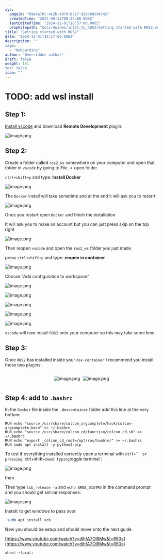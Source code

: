 ```yaml
---
sys:
  pageId: "89e0a78c-4e2b-4070-b327-d28cb0694742"
  createdTime: "2024-08-21T00:24:00.000Z"
  lastEditedTime: "2024-11-01T18:57:00.000Z"
  propFilepath: "docs/Guides/intro_to_ROS2/Getting started with ROS2.md"
title: "Getting started with ROS2"
date: "2024-11-01T18:57:00.000Z"
description: ""
tags:
  - "Onboarding"
author: "Overridden author"
draft: false
weight: 141
toc: false
icon: ""
---
```


# TODO: add wsl install

## Step 1:

[Install vscode](https://code.visualstudio.com/download) and download **Remote Development** plugin:

![image.png](https://prod-files-secure.s3.us-west-2.amazonaws.com/d518164a-d88e-44d1-a4ee-3adb3bd8bce0/efb52993-1881-4a40-b95e-6f020334f022/image.png?X-Amz-Algorithm=AWS4-HMAC-SHA256&X-Amz-Content-Sha256=UNSIGNED-PAYLOAD&X-Amz-Credential=ASIAZI2LB46642G3OBSG%2F20250221%2Fus-west-2%2Fs3%2Faws4_request&X-Amz-Date=20250221T150747Z&X-Amz-Expires=3600&X-Amz-Security-Token=IQoJb3JpZ2luX2VjEK%2F%2F%2F%2F%2F%2F%2F%2F%2F%2F%2FwEaCXVzLXdlc3QtMiJHMEUCIQD82VExpWTG3i58SAoSiKj5aYyxrFC85VvK%2B%2BSsDzmm4gIgLqAFto8sCE725cZ3tmJFkmp7UIDR88hwcgY1cHodMR0qiAQI2P%2F%2F%2F%2F%2F%2F%2F%2F%2F%2FARAAGgw2Mzc0MjMxODM4MDUiDKl5mh532wwDpyXoySrcAwpJ12YAirQuawF%2FuGFhUD9zbQkShqqjBBd4GrflDF%2F6ZpbLjaWFJWIJFOz%2FOu3O6NlBskSQInLQT1Og81ECnrEJPmzhjCAZ7g5x%2BcGeNjXGnvE3xXNP6QqKdXlUZajsQrybepLuHCp8YPzKQ1KpKtvmlL5cW8MS1YpqPbaQkovgwFMYcPsgmfXnBZUyxwHDuCuY9LfkRVt9WA%2BrE3jB0aO8B2SHmP1a6es1z%2BOWoOQt%2F3Gn%2BI%2BJZKJ4IR8%2BEKfrjH6hLAiXLLYCGh9obbp1vwHccFu7pT4JRfMDJZXmMj10r7FAT9Zb51XkbsAQH729a7Rih3AWMkasUPOpYy82bH%2FxWbOwyX3ibrVNI0fLd3eXBG%2FzooiCl024sgTIG09%2BLlSjWTrOAe71qCNn6h37lkpb9zGvKaVwDgPUwCbQ%2FHyc0MDL3lGT6m5EEaw5pk7Orkpbh2XZSC8ygMF3T%2FOSwN%2BJUnDge7ZV%2B4kIZv5qD24IqNYxrndZM%2FyffqNp1rkBB6I3w6hPuLxD47Wpotrlb03lYST1ak3HeUo656PuDp4DGnMubjbu%2FGGRwl4Looga5u%2Byueg%2B2Wz9TPvMd5B3FQlD70KWEBw79jtWGQC2P5zZAvvfAvWgbrq4YifDMLah4r0GOqUBBh1BuHQpN4UoYWJahDLfeXj3FxUmu0fBkOGC10%2Fg9gLWEYXGh9gNH5FttOjLFzG0JUaXxDtrfZ9Qe5y8L48NowvySOEpnirLdQGNEfUzplHZyxaD1AWo846790jfScy9Ai8HNfTJ2CCGBlKShv2HOgDTTLsqIX%2F%2BMfSiKE3jUcMd7CQS5O12nag%2BWHjGvqKSU65sRiMVBZdJNrMz1WqILaKxiSTI&X-Amz-Signature=974b82fa09ae854b1294751d9af3000e9535bc0a151ec67281c36da99abafc6b&X-Amz-SignedHeaders=host&x-id=GetObject)

## Step 2:

Create a folder called `ros2_ws` somewhere on your computer and open that folder in `vscode` by going to File → open folder 

`ctrl+shift+p` and type: **Install Docker**

![image.png](https://prod-files-secure.s3.us-west-2.amazonaws.com/d518164a-d88e-44d1-a4ee-3adb3bd8bce0/2269dc0e-1cd5-47ff-bceb-c04ad9b2eab0/image.png?X-Amz-Algorithm=AWS4-HMAC-SHA256&X-Amz-Content-Sha256=UNSIGNED-PAYLOAD&X-Amz-Credential=ASIAZI2LB46642G3OBSG%2F20250221%2Fus-west-2%2Fs3%2Faws4_request&X-Amz-Date=20250221T150747Z&X-Amz-Expires=3600&X-Amz-Security-Token=IQoJb3JpZ2luX2VjEK%2F%2F%2F%2F%2F%2F%2F%2F%2F%2F%2FwEaCXVzLXdlc3QtMiJHMEUCIQD82VExpWTG3i58SAoSiKj5aYyxrFC85VvK%2B%2BSsDzmm4gIgLqAFto8sCE725cZ3tmJFkmp7UIDR88hwcgY1cHodMR0qiAQI2P%2F%2F%2F%2F%2F%2F%2F%2F%2F%2FARAAGgw2Mzc0MjMxODM4MDUiDKl5mh532wwDpyXoySrcAwpJ12YAirQuawF%2FuGFhUD9zbQkShqqjBBd4GrflDF%2F6ZpbLjaWFJWIJFOz%2FOu3O6NlBskSQInLQT1Og81ECnrEJPmzhjCAZ7g5x%2BcGeNjXGnvE3xXNP6QqKdXlUZajsQrybepLuHCp8YPzKQ1KpKtvmlL5cW8MS1YpqPbaQkovgwFMYcPsgmfXnBZUyxwHDuCuY9LfkRVt9WA%2BrE3jB0aO8B2SHmP1a6es1z%2BOWoOQt%2F3Gn%2BI%2BJZKJ4IR8%2BEKfrjH6hLAiXLLYCGh9obbp1vwHccFu7pT4JRfMDJZXmMj10r7FAT9Zb51XkbsAQH729a7Rih3AWMkasUPOpYy82bH%2FxWbOwyX3ibrVNI0fLd3eXBG%2FzooiCl024sgTIG09%2BLlSjWTrOAe71qCNn6h37lkpb9zGvKaVwDgPUwCbQ%2FHyc0MDL3lGT6m5EEaw5pk7Orkpbh2XZSC8ygMF3T%2FOSwN%2BJUnDge7ZV%2B4kIZv5qD24IqNYxrndZM%2FyffqNp1rkBB6I3w6hPuLxD47Wpotrlb03lYST1ak3HeUo656PuDp4DGnMubjbu%2FGGRwl4Looga5u%2Byueg%2B2Wz9TPvMd5B3FQlD70KWEBw79jtWGQC2P5zZAvvfAvWgbrq4YifDMLah4r0GOqUBBh1BuHQpN4UoYWJahDLfeXj3FxUmu0fBkOGC10%2Fg9gLWEYXGh9gNH5FttOjLFzG0JUaXxDtrfZ9Qe5y8L48NowvySOEpnirLdQGNEfUzplHZyxaD1AWo846790jfScy9Ai8HNfTJ2CCGBlKShv2HOgDTTLsqIX%2F%2BMfSiKE3jUcMd7CQS5O12nag%2BWHjGvqKSU65sRiMVBZdJNrMz1WqILaKxiSTI&X-Amz-Signature=f5afcab2102b91347d8eee52b9b26ba3f6e15fb96fb7e4e9d205e12ce8a3dcae&X-Amz-SignedHeaders=host&x-id=GetObject)

The `Docker` install will take sometime and at the end it will ask you to restart

![image.png](https://prod-files-secure.s3.us-west-2.amazonaws.com/d518164a-d88e-44d1-a4ee-3adb3bd8bce0/ed233f78-be33-4b1f-b89c-9c346c0e961e/image.png?X-Amz-Algorithm=AWS4-HMAC-SHA256&X-Amz-Content-Sha256=UNSIGNED-PAYLOAD&X-Amz-Credential=ASIAZI2LB46642G3OBSG%2F20250221%2Fus-west-2%2Fs3%2Faws4_request&X-Amz-Date=20250221T150748Z&X-Amz-Expires=3600&X-Amz-Security-Token=IQoJb3JpZ2luX2VjEK%2F%2F%2F%2F%2F%2F%2F%2F%2F%2F%2FwEaCXVzLXdlc3QtMiJHMEUCIQD82VExpWTG3i58SAoSiKj5aYyxrFC85VvK%2B%2BSsDzmm4gIgLqAFto8sCE725cZ3tmJFkmp7UIDR88hwcgY1cHodMR0qiAQI2P%2F%2F%2F%2F%2F%2F%2F%2F%2F%2FARAAGgw2Mzc0MjMxODM4MDUiDKl5mh532wwDpyXoySrcAwpJ12YAirQuawF%2FuGFhUD9zbQkShqqjBBd4GrflDF%2F6ZpbLjaWFJWIJFOz%2FOu3O6NlBskSQInLQT1Og81ECnrEJPmzhjCAZ7g5x%2BcGeNjXGnvE3xXNP6QqKdXlUZajsQrybepLuHCp8YPzKQ1KpKtvmlL5cW8MS1YpqPbaQkovgwFMYcPsgmfXnBZUyxwHDuCuY9LfkRVt9WA%2BrE3jB0aO8B2SHmP1a6es1z%2BOWoOQt%2F3Gn%2BI%2BJZKJ4IR8%2BEKfrjH6hLAiXLLYCGh9obbp1vwHccFu7pT4JRfMDJZXmMj10r7FAT9Zb51XkbsAQH729a7Rih3AWMkasUPOpYy82bH%2FxWbOwyX3ibrVNI0fLd3eXBG%2FzooiCl024sgTIG09%2BLlSjWTrOAe71qCNn6h37lkpb9zGvKaVwDgPUwCbQ%2FHyc0MDL3lGT6m5EEaw5pk7Orkpbh2XZSC8ygMF3T%2FOSwN%2BJUnDge7ZV%2B4kIZv5qD24IqNYxrndZM%2FyffqNp1rkBB6I3w6hPuLxD47Wpotrlb03lYST1ak3HeUo656PuDp4DGnMubjbu%2FGGRwl4Looga5u%2Byueg%2B2Wz9TPvMd5B3FQlD70KWEBw79jtWGQC2P5zZAvvfAvWgbrq4YifDMLah4r0GOqUBBh1BuHQpN4UoYWJahDLfeXj3FxUmu0fBkOGC10%2Fg9gLWEYXGh9gNH5FttOjLFzG0JUaXxDtrfZ9Qe5y8L48NowvySOEpnirLdQGNEfUzplHZyxaD1AWo846790jfScy9Ai8HNfTJ2CCGBlKShv2HOgDTTLsqIX%2F%2BMfSiKE3jUcMd7CQS5O12nag%2BWHjGvqKSU65sRiMVBZdJNrMz1WqILaKxiSTI&X-Amz-Signature=53c60bffa6946aa7592eb77f98aeae86ec6a5a2d6c8a2c86fb34ce7a77b19476&X-Amz-SignedHeaders=host&x-id=GetObject)

Once you restart open `Docker` and finish the installation

It will ask you to make an account but you can just press skip on the top right

![image.png](https://prod-files-secure.s3.us-west-2.amazonaws.com/d518164a-d88e-44d1-a4ee-3adb3bd8bce0/21010ad9-1659-4fd9-9f59-9932a09b2a3d/image.png?X-Amz-Algorithm=AWS4-HMAC-SHA256&X-Amz-Content-Sha256=UNSIGNED-PAYLOAD&X-Amz-Credential=ASIAZI2LB46642G3OBSG%2F20250221%2Fus-west-2%2Fs3%2Faws4_request&X-Amz-Date=20250221T150748Z&X-Amz-Expires=3600&X-Amz-Security-Token=IQoJb3JpZ2luX2VjEK%2F%2F%2F%2F%2F%2F%2F%2F%2F%2F%2FwEaCXVzLXdlc3QtMiJHMEUCIQD82VExpWTG3i58SAoSiKj5aYyxrFC85VvK%2B%2BSsDzmm4gIgLqAFto8sCE725cZ3tmJFkmp7UIDR88hwcgY1cHodMR0qiAQI2P%2F%2F%2F%2F%2F%2F%2F%2F%2F%2FARAAGgw2Mzc0MjMxODM4MDUiDKl5mh532wwDpyXoySrcAwpJ12YAirQuawF%2FuGFhUD9zbQkShqqjBBd4GrflDF%2F6ZpbLjaWFJWIJFOz%2FOu3O6NlBskSQInLQT1Og81ECnrEJPmzhjCAZ7g5x%2BcGeNjXGnvE3xXNP6QqKdXlUZajsQrybepLuHCp8YPzKQ1KpKtvmlL5cW8MS1YpqPbaQkovgwFMYcPsgmfXnBZUyxwHDuCuY9LfkRVt9WA%2BrE3jB0aO8B2SHmP1a6es1z%2BOWoOQt%2F3Gn%2BI%2BJZKJ4IR8%2BEKfrjH6hLAiXLLYCGh9obbp1vwHccFu7pT4JRfMDJZXmMj10r7FAT9Zb51XkbsAQH729a7Rih3AWMkasUPOpYy82bH%2FxWbOwyX3ibrVNI0fLd3eXBG%2FzooiCl024sgTIG09%2BLlSjWTrOAe71qCNn6h37lkpb9zGvKaVwDgPUwCbQ%2FHyc0MDL3lGT6m5EEaw5pk7Orkpbh2XZSC8ygMF3T%2FOSwN%2BJUnDge7ZV%2B4kIZv5qD24IqNYxrndZM%2FyffqNp1rkBB6I3w6hPuLxD47Wpotrlb03lYST1ak3HeUo656PuDp4DGnMubjbu%2FGGRwl4Looga5u%2Byueg%2B2Wz9TPvMd5B3FQlD70KWEBw79jtWGQC2P5zZAvvfAvWgbrq4YifDMLah4r0GOqUBBh1BuHQpN4UoYWJahDLfeXj3FxUmu0fBkOGC10%2Fg9gLWEYXGh9gNH5FttOjLFzG0JUaXxDtrfZ9Qe5y8L48NowvySOEpnirLdQGNEfUzplHZyxaD1AWo846790jfScy9Ai8HNfTJ2CCGBlKShv2HOgDTTLsqIX%2F%2BMfSiKE3jUcMd7CQS5O12nag%2BWHjGvqKSU65sRiMVBZdJNrMz1WqILaKxiSTI&X-Amz-Signature=b6eab78103e63cd90aea3eca1743838cd388898adbc84cd049c98847cfdc9859&X-Amz-SignedHeaders=host&x-id=GetObject)

Then reopen `vscode` and open the `ros2_ws` folder you just made

press `ctrl+shift+p` and type: **reopen in container**

![image.png](https://prod-files-secure.s3.us-west-2.amazonaws.com/d518164a-d88e-44d1-a4ee-3adb3bd8bce0/4e93b8c2-41ad-488c-8095-c74205196118/image.png?X-Amz-Algorithm=AWS4-HMAC-SHA256&X-Amz-Content-Sha256=UNSIGNED-PAYLOAD&X-Amz-Credential=ASIAZI2LB46642G3OBSG%2F20250221%2Fus-west-2%2Fs3%2Faws4_request&X-Amz-Date=20250221T150747Z&X-Amz-Expires=3600&X-Amz-Security-Token=IQoJb3JpZ2luX2VjEK%2F%2F%2F%2F%2F%2F%2F%2F%2F%2F%2FwEaCXVzLXdlc3QtMiJHMEUCIQD82VExpWTG3i58SAoSiKj5aYyxrFC85VvK%2B%2BSsDzmm4gIgLqAFto8sCE725cZ3tmJFkmp7UIDR88hwcgY1cHodMR0qiAQI2P%2F%2F%2F%2F%2F%2F%2F%2F%2F%2FARAAGgw2Mzc0MjMxODM4MDUiDKl5mh532wwDpyXoySrcAwpJ12YAirQuawF%2FuGFhUD9zbQkShqqjBBd4GrflDF%2F6ZpbLjaWFJWIJFOz%2FOu3O6NlBskSQInLQT1Og81ECnrEJPmzhjCAZ7g5x%2BcGeNjXGnvE3xXNP6QqKdXlUZajsQrybepLuHCp8YPzKQ1KpKtvmlL5cW8MS1YpqPbaQkovgwFMYcPsgmfXnBZUyxwHDuCuY9LfkRVt9WA%2BrE3jB0aO8B2SHmP1a6es1z%2BOWoOQt%2F3Gn%2BI%2BJZKJ4IR8%2BEKfrjH6hLAiXLLYCGh9obbp1vwHccFu7pT4JRfMDJZXmMj10r7FAT9Zb51XkbsAQH729a7Rih3AWMkasUPOpYy82bH%2FxWbOwyX3ibrVNI0fLd3eXBG%2FzooiCl024sgTIG09%2BLlSjWTrOAe71qCNn6h37lkpb9zGvKaVwDgPUwCbQ%2FHyc0MDL3lGT6m5EEaw5pk7Orkpbh2XZSC8ygMF3T%2FOSwN%2BJUnDge7ZV%2B4kIZv5qD24IqNYxrndZM%2FyffqNp1rkBB6I3w6hPuLxD47Wpotrlb03lYST1ak3HeUo656PuDp4DGnMubjbu%2FGGRwl4Looga5u%2Byueg%2B2Wz9TPvMd5B3FQlD70KWEBw79jtWGQC2P5zZAvvfAvWgbrq4YifDMLah4r0GOqUBBh1BuHQpN4UoYWJahDLfeXj3FxUmu0fBkOGC10%2Fg9gLWEYXGh9gNH5FttOjLFzG0JUaXxDtrfZ9Qe5y8L48NowvySOEpnirLdQGNEfUzplHZyxaD1AWo846790jfScy9Ai8HNfTJ2CCGBlKShv2HOgDTTLsqIX%2F%2BMfSiKE3jUcMd7CQS5O12nag%2BWHjGvqKSU65sRiMVBZdJNrMz1WqILaKxiSTI&X-Amz-Signature=dde2bfa77b9ab671e20fe16046d2ac9880cd4da0977a6558c3922e89f4ecca05&X-Amz-SignedHeaders=host&x-id=GetObject)

Choose “Add configuration to workspace”

![image.png](https://prod-files-secure.s3.us-west-2.amazonaws.com/d518164a-d88e-44d1-a4ee-3adb3bd8bce0/9560b282-5060-4989-ba37-97e7b2c22476/image.png?X-Amz-Algorithm=AWS4-HMAC-SHA256&X-Amz-Content-Sha256=UNSIGNED-PAYLOAD&X-Amz-Credential=ASIAZI2LB46642G3OBSG%2F20250221%2Fus-west-2%2Fs3%2Faws4_request&X-Amz-Date=20250221T150748Z&X-Amz-Expires=3600&X-Amz-Security-Token=IQoJb3JpZ2luX2VjEK%2F%2F%2F%2F%2F%2F%2F%2F%2F%2F%2FwEaCXVzLXdlc3QtMiJHMEUCIQD82VExpWTG3i58SAoSiKj5aYyxrFC85VvK%2B%2BSsDzmm4gIgLqAFto8sCE725cZ3tmJFkmp7UIDR88hwcgY1cHodMR0qiAQI2P%2F%2F%2F%2F%2F%2F%2F%2F%2F%2FARAAGgw2Mzc0MjMxODM4MDUiDKl5mh532wwDpyXoySrcAwpJ12YAirQuawF%2FuGFhUD9zbQkShqqjBBd4GrflDF%2F6ZpbLjaWFJWIJFOz%2FOu3O6NlBskSQInLQT1Og81ECnrEJPmzhjCAZ7g5x%2BcGeNjXGnvE3xXNP6QqKdXlUZajsQrybepLuHCp8YPzKQ1KpKtvmlL5cW8MS1YpqPbaQkovgwFMYcPsgmfXnBZUyxwHDuCuY9LfkRVt9WA%2BrE3jB0aO8B2SHmP1a6es1z%2BOWoOQt%2F3Gn%2BI%2BJZKJ4IR8%2BEKfrjH6hLAiXLLYCGh9obbp1vwHccFu7pT4JRfMDJZXmMj10r7FAT9Zb51XkbsAQH729a7Rih3AWMkasUPOpYy82bH%2FxWbOwyX3ibrVNI0fLd3eXBG%2FzooiCl024sgTIG09%2BLlSjWTrOAe71qCNn6h37lkpb9zGvKaVwDgPUwCbQ%2FHyc0MDL3lGT6m5EEaw5pk7Orkpbh2XZSC8ygMF3T%2FOSwN%2BJUnDge7ZV%2B4kIZv5qD24IqNYxrndZM%2FyffqNp1rkBB6I3w6hPuLxD47Wpotrlb03lYST1ak3HeUo656PuDp4DGnMubjbu%2FGGRwl4Looga5u%2Byueg%2B2Wz9TPvMd5B3FQlD70KWEBw79jtWGQC2P5zZAvvfAvWgbrq4YifDMLah4r0GOqUBBh1BuHQpN4UoYWJahDLfeXj3FxUmu0fBkOGC10%2Fg9gLWEYXGh9gNH5FttOjLFzG0JUaXxDtrfZ9Qe5y8L48NowvySOEpnirLdQGNEfUzplHZyxaD1AWo846790jfScy9Ai8HNfTJ2CCGBlKShv2HOgDTTLsqIX%2F%2BMfSiKE3jUcMd7CQS5O12nag%2BWHjGvqKSU65sRiMVBZdJNrMz1WqILaKxiSTI&X-Amz-Signature=2e4e55f7db0c96943ab24e48ee92b46fb187ab8bbff5abe342fda183d188f09d&X-Amz-SignedHeaders=host&x-id=GetObject)

![image.png](https://prod-files-secure.s3.us-west-2.amazonaws.com/d518164a-d88e-44d1-a4ee-3adb3bd8bce0/2ee63f81-886b-48e8-a553-dc6e5eac99e4/image.png?X-Amz-Algorithm=AWS4-HMAC-SHA256&X-Amz-Content-Sha256=UNSIGNED-PAYLOAD&X-Amz-Credential=ASIAZI2LB46642G3OBSG%2F20250221%2Fus-west-2%2Fs3%2Faws4_request&X-Amz-Date=20250221T150747Z&X-Amz-Expires=3600&X-Amz-Security-Token=IQoJb3JpZ2luX2VjEK%2F%2F%2F%2F%2F%2F%2F%2F%2F%2F%2FwEaCXVzLXdlc3QtMiJHMEUCIQD82VExpWTG3i58SAoSiKj5aYyxrFC85VvK%2B%2BSsDzmm4gIgLqAFto8sCE725cZ3tmJFkmp7UIDR88hwcgY1cHodMR0qiAQI2P%2F%2F%2F%2F%2F%2F%2F%2F%2F%2FARAAGgw2Mzc0MjMxODM4MDUiDKl5mh532wwDpyXoySrcAwpJ12YAirQuawF%2FuGFhUD9zbQkShqqjBBd4GrflDF%2F6ZpbLjaWFJWIJFOz%2FOu3O6NlBskSQInLQT1Og81ECnrEJPmzhjCAZ7g5x%2BcGeNjXGnvE3xXNP6QqKdXlUZajsQrybepLuHCp8YPzKQ1KpKtvmlL5cW8MS1YpqPbaQkovgwFMYcPsgmfXnBZUyxwHDuCuY9LfkRVt9WA%2BrE3jB0aO8B2SHmP1a6es1z%2BOWoOQt%2F3Gn%2BI%2BJZKJ4IR8%2BEKfrjH6hLAiXLLYCGh9obbp1vwHccFu7pT4JRfMDJZXmMj10r7FAT9Zb51XkbsAQH729a7Rih3AWMkasUPOpYy82bH%2FxWbOwyX3ibrVNI0fLd3eXBG%2FzooiCl024sgTIG09%2BLlSjWTrOAe71qCNn6h37lkpb9zGvKaVwDgPUwCbQ%2FHyc0MDL3lGT6m5EEaw5pk7Orkpbh2XZSC8ygMF3T%2FOSwN%2BJUnDge7ZV%2B4kIZv5qD24IqNYxrndZM%2FyffqNp1rkBB6I3w6hPuLxD47Wpotrlb03lYST1ak3HeUo656PuDp4DGnMubjbu%2FGGRwl4Looga5u%2Byueg%2B2Wz9TPvMd5B3FQlD70KWEBw79jtWGQC2P5zZAvvfAvWgbrq4YifDMLah4r0GOqUBBh1BuHQpN4UoYWJahDLfeXj3FxUmu0fBkOGC10%2Fg9gLWEYXGh9gNH5FttOjLFzG0JUaXxDtrfZ9Qe5y8L48NowvySOEpnirLdQGNEfUzplHZyxaD1AWo846790jfScy9Ai8HNfTJ2CCGBlKShv2HOgDTTLsqIX%2F%2BMfSiKE3jUcMd7CQS5O12nag%2BWHjGvqKSU65sRiMVBZdJNrMz1WqILaKxiSTI&X-Amz-Signature=871441fb8c197b502f29932bcb6d445dbd94a374f503d5cfc51610baff8e3a6e&X-Amz-SignedHeaders=host&x-id=GetObject)

![image.png](https://prod-files-secure.s3.us-west-2.amazonaws.com/d518164a-d88e-44d1-a4ee-3adb3bd8bce0/ae1580b2-b048-407e-aed9-b584224a7a04/image.png?X-Amz-Algorithm=AWS4-HMAC-SHA256&X-Amz-Content-Sha256=UNSIGNED-PAYLOAD&X-Amz-Credential=ASIAZI2LB46642G3OBSG%2F20250221%2Fus-west-2%2Fs3%2Faws4_request&X-Amz-Date=20250221T150747Z&X-Amz-Expires=3600&X-Amz-Security-Token=IQoJb3JpZ2luX2VjEK%2F%2F%2F%2F%2F%2F%2F%2F%2F%2F%2FwEaCXVzLXdlc3QtMiJHMEUCIQD82VExpWTG3i58SAoSiKj5aYyxrFC85VvK%2B%2BSsDzmm4gIgLqAFto8sCE725cZ3tmJFkmp7UIDR88hwcgY1cHodMR0qiAQI2P%2F%2F%2F%2F%2F%2F%2F%2F%2F%2FARAAGgw2Mzc0MjMxODM4MDUiDKl5mh532wwDpyXoySrcAwpJ12YAirQuawF%2FuGFhUD9zbQkShqqjBBd4GrflDF%2F6ZpbLjaWFJWIJFOz%2FOu3O6NlBskSQInLQT1Og81ECnrEJPmzhjCAZ7g5x%2BcGeNjXGnvE3xXNP6QqKdXlUZajsQrybepLuHCp8YPzKQ1KpKtvmlL5cW8MS1YpqPbaQkovgwFMYcPsgmfXnBZUyxwHDuCuY9LfkRVt9WA%2BrE3jB0aO8B2SHmP1a6es1z%2BOWoOQt%2F3Gn%2BI%2BJZKJ4IR8%2BEKfrjH6hLAiXLLYCGh9obbp1vwHccFu7pT4JRfMDJZXmMj10r7FAT9Zb51XkbsAQH729a7Rih3AWMkasUPOpYy82bH%2FxWbOwyX3ibrVNI0fLd3eXBG%2FzooiCl024sgTIG09%2BLlSjWTrOAe71qCNn6h37lkpb9zGvKaVwDgPUwCbQ%2FHyc0MDL3lGT6m5EEaw5pk7Orkpbh2XZSC8ygMF3T%2FOSwN%2BJUnDge7ZV%2B4kIZv5qD24IqNYxrndZM%2FyffqNp1rkBB6I3w6hPuLxD47Wpotrlb03lYST1ak3HeUo656PuDp4DGnMubjbu%2FGGRwl4Looga5u%2Byueg%2B2Wz9TPvMd5B3FQlD70KWEBw79jtWGQC2P5zZAvvfAvWgbrq4YifDMLah4r0GOqUBBh1BuHQpN4UoYWJahDLfeXj3FxUmu0fBkOGC10%2Fg9gLWEYXGh9gNH5FttOjLFzG0JUaXxDtrfZ9Qe5y8L48NowvySOEpnirLdQGNEfUzplHZyxaD1AWo846790jfScy9Ai8HNfTJ2CCGBlKShv2HOgDTTLsqIX%2F%2BMfSiKE3jUcMd7CQS5O12nag%2BWHjGvqKSU65sRiMVBZdJNrMz1WqILaKxiSTI&X-Amz-Signature=540e83c9cc56a89ea079a9d18a4d68f4c460e93dcd081f17d06911a00b403e15&X-Amz-SignedHeaders=host&x-id=GetObject)

![image.png](https://prod-files-secure.s3.us-west-2.amazonaws.com/d518164a-d88e-44d1-a4ee-3adb3bd8bce0/53255b28-f75e-430f-b9e3-c0ac8577e42b/image.png?X-Amz-Algorithm=AWS4-HMAC-SHA256&X-Amz-Content-Sha256=UNSIGNED-PAYLOAD&X-Amz-Credential=ASIAZI2LB46642G3OBSG%2F20250221%2Fus-west-2%2Fs3%2Faws4_request&X-Amz-Date=20250221T150747Z&X-Amz-Expires=3600&X-Amz-Security-Token=IQoJb3JpZ2luX2VjEK%2F%2F%2F%2F%2F%2F%2F%2F%2F%2F%2FwEaCXVzLXdlc3QtMiJHMEUCIQD82VExpWTG3i58SAoSiKj5aYyxrFC85VvK%2B%2BSsDzmm4gIgLqAFto8sCE725cZ3tmJFkmp7UIDR88hwcgY1cHodMR0qiAQI2P%2F%2F%2F%2F%2F%2F%2F%2F%2F%2FARAAGgw2Mzc0MjMxODM4MDUiDKl5mh532wwDpyXoySrcAwpJ12YAirQuawF%2FuGFhUD9zbQkShqqjBBd4GrflDF%2F6ZpbLjaWFJWIJFOz%2FOu3O6NlBskSQInLQT1Og81ECnrEJPmzhjCAZ7g5x%2BcGeNjXGnvE3xXNP6QqKdXlUZajsQrybepLuHCp8YPzKQ1KpKtvmlL5cW8MS1YpqPbaQkovgwFMYcPsgmfXnBZUyxwHDuCuY9LfkRVt9WA%2BrE3jB0aO8B2SHmP1a6es1z%2BOWoOQt%2F3Gn%2BI%2BJZKJ4IR8%2BEKfrjH6hLAiXLLYCGh9obbp1vwHccFu7pT4JRfMDJZXmMj10r7FAT9Zb51XkbsAQH729a7Rih3AWMkasUPOpYy82bH%2FxWbOwyX3ibrVNI0fLd3eXBG%2FzooiCl024sgTIG09%2BLlSjWTrOAe71qCNn6h37lkpb9zGvKaVwDgPUwCbQ%2FHyc0MDL3lGT6m5EEaw5pk7Orkpbh2XZSC8ygMF3T%2FOSwN%2BJUnDge7ZV%2B4kIZv5qD24IqNYxrndZM%2FyffqNp1rkBB6I3w6hPuLxD47Wpotrlb03lYST1ak3HeUo656PuDp4DGnMubjbu%2FGGRwl4Looga5u%2Byueg%2B2Wz9TPvMd5B3FQlD70KWEBw79jtWGQC2P5zZAvvfAvWgbrq4YifDMLah4r0GOqUBBh1BuHQpN4UoYWJahDLfeXj3FxUmu0fBkOGC10%2Fg9gLWEYXGh9gNH5FttOjLFzG0JUaXxDtrfZ9Qe5y8L48NowvySOEpnirLdQGNEfUzplHZyxaD1AWo846790jfScy9Ai8HNfTJ2CCGBlKShv2HOgDTTLsqIX%2F%2BMfSiKE3jUcMd7CQS5O12nag%2BWHjGvqKSU65sRiMVBZdJNrMz1WqILaKxiSTI&X-Amz-Signature=2a081aae851e3f81ac0f49cfbcd0ca294449cf1d8baa241ed6554e394278f771&X-Amz-SignedHeaders=host&x-id=GetObject)

![image.png](https://prod-files-secure.s3.us-west-2.amazonaws.com/d518164a-d88e-44d1-a4ee-3adb3bd8bce0/7c562767-5af9-4ffb-97d1-327bcdf4ee00/image.png?X-Amz-Algorithm=AWS4-HMAC-SHA256&X-Amz-Content-Sha256=UNSIGNED-PAYLOAD&X-Amz-Credential=ASIAZI2LB46642G3OBSG%2F20250221%2Fus-west-2%2Fs3%2Faws4_request&X-Amz-Date=20250221T150747Z&X-Amz-Expires=3600&X-Amz-Security-Token=IQoJb3JpZ2luX2VjEK%2F%2F%2F%2F%2F%2F%2F%2F%2F%2F%2FwEaCXVzLXdlc3QtMiJHMEUCIQD82VExpWTG3i58SAoSiKj5aYyxrFC85VvK%2B%2BSsDzmm4gIgLqAFto8sCE725cZ3tmJFkmp7UIDR88hwcgY1cHodMR0qiAQI2P%2F%2F%2F%2F%2F%2F%2F%2F%2F%2FARAAGgw2Mzc0MjMxODM4MDUiDKl5mh532wwDpyXoySrcAwpJ12YAirQuawF%2FuGFhUD9zbQkShqqjBBd4GrflDF%2F6ZpbLjaWFJWIJFOz%2FOu3O6NlBskSQInLQT1Og81ECnrEJPmzhjCAZ7g5x%2BcGeNjXGnvE3xXNP6QqKdXlUZajsQrybepLuHCp8YPzKQ1KpKtvmlL5cW8MS1YpqPbaQkovgwFMYcPsgmfXnBZUyxwHDuCuY9LfkRVt9WA%2BrE3jB0aO8B2SHmP1a6es1z%2BOWoOQt%2F3Gn%2BI%2BJZKJ4IR8%2BEKfrjH6hLAiXLLYCGh9obbp1vwHccFu7pT4JRfMDJZXmMj10r7FAT9Zb51XkbsAQH729a7Rih3AWMkasUPOpYy82bH%2FxWbOwyX3ibrVNI0fLd3eXBG%2FzooiCl024sgTIG09%2BLlSjWTrOAe71qCNn6h37lkpb9zGvKaVwDgPUwCbQ%2FHyc0MDL3lGT6m5EEaw5pk7Orkpbh2XZSC8ygMF3T%2FOSwN%2BJUnDge7ZV%2B4kIZv5qD24IqNYxrndZM%2FyffqNp1rkBB6I3w6hPuLxD47Wpotrlb03lYST1ak3HeUo656PuDp4DGnMubjbu%2FGGRwl4Looga5u%2Byueg%2B2Wz9TPvMd5B3FQlD70KWEBw79jtWGQC2P5zZAvvfAvWgbrq4YifDMLah4r0GOqUBBh1BuHQpN4UoYWJahDLfeXj3FxUmu0fBkOGC10%2Fg9gLWEYXGh9gNH5FttOjLFzG0JUaXxDtrfZ9Qe5y8L48NowvySOEpnirLdQGNEfUzplHZyxaD1AWo846790jfScy9Ai8HNfTJ2CCGBlKShv2HOgDTTLsqIX%2F%2BMfSiKE3jUcMd7CQS5O12nag%2BWHjGvqKSU65sRiMVBZdJNrMz1WqILaKxiSTI&X-Amz-Signature=7fe1930c107b3d01acbd1f8f13635e4f56e5c8ec0435fb55603c487ed7212f7d&X-Amz-SignedHeaders=host&x-id=GetObject)

`vscode` will now install `ROS2` onto your computer so this may take some time.

## Step 3:

Once `ROS2` has installed inside your `dev-container` I recommend you install these two plugins:

<div style="display: flex;flex-direction: row; column-gap:10px; max-width: 630px;justify-content: center;">
<div>

![image.png](https://prod-files-secure.s3.us-west-2.amazonaws.com/d518164a-d88e-44d1-a4ee-3adb3bd8bce0/3fc3d550-5a54-4ba1-ba6b-faa01cdb7369/image.png?X-Amz-Algorithm=AWS4-HMAC-SHA256&X-Amz-Content-Sha256=UNSIGNED-PAYLOAD&X-Amz-Credential=ASIAZI2LB466YLFR7QCP%2F20250221%2Fus-west-2%2Fs3%2Faws4_request&X-Amz-Date=20250221T150749Z&X-Amz-Expires=3600&X-Amz-Security-Token=IQoJb3JpZ2luX2VjEK%2F%2F%2F%2F%2F%2F%2F%2F%2F%2F%2FwEaCXVzLXdlc3QtMiJGMEQCIAbqHSEj6zZ4jRq0vN10pSWYOeVGQgM9aPprcdZ59ysZAiAUInlWjTZD0j9rdaz1SYT6Up3sGKT2TGi%2Bg7qGVYcM3yqIBAjY%2F%2F%2F%2F%2F%2F%2F%2F%2F%2F8BEAAaDDYzNzQyMzE4MzgwNSIMGUFex3EFTU8iAXqQKtwDAE0Oh0%2F4ZDMbeQ%2ByiT1iV%2FKmUKXzBHSuxr5VNMpsIL7rLMpUycAJUNbc9h8MKm6kyoznsyjRtTTEcufJ%2B3tsN2ybtWt%2Bns76W4ziDVWas4zm9ZEi%2F49Qa6F4OiDYx6lcTjYUDEEngytM1PEeYvqjNDpVeYH1vlywoouKvxicCVZdcNkaBpBICtK0fku6qTGvY5rHbWbll3WeA4v9A28nO90WFyocmcX6a9HzUGZdIwlrgxy1vbyD1%2Bt7eGeWj2%2FhlSbrcS4C3h4lCa3826epF%2FEh3vfBQjFYCjYmaUEKtZjZJBDBty9BWvxadrFFTDcB1YBKoiBzjbOcmqa%2FequxbBomAkU2%2FuHdkHFMDLID3wYNrNfGxgsrLy59dPe2A5mlsregAxxPTJSl3T%2Ffdx5RVFkCYbQbHMGrGJXfn4CYxxkfh1I4VUK7aJW2IhtAcqEwzXjrvH3Zg6q3hqqi3NqAKoSXfIlDgCUIPbWcHd%2B7c1UdHg9gMMplEBTMHc2jtMrso3i0RYX9xwmz3Kl4zbPdcJMVJlAKmT8n7gmuQSvDQhbewgMdKb3zxJn1F98wwayCWMDVN81j0lFBbqTB8bnwjh6EfdYjtBk2TlEwW0CN0ale34pqN7hAd7rcdRgwjqHivQY6pgFlx1KZxt9cYhTHezHwSlGexhyESjcRr%2F5mWLQmoFKv8ALmCU16smoOyhIeZpPwoTPgDIlcL56LGPZHuv4e3za%2FaXlgWzPKyhfd%2FrUj7LyNaynZWvo68FGrLOJNm3jbxGe9JumFrTZidvUGUx7P4baDPOGUkaLQa1Kn6S8ML6vXkQI4mrgx1Eir1BH6rd3Hsyki28xmrTRy1LW66dcNG9oOwfj5wGn8&X-Amz-Signature=203e8577f811d653b01f083ba40693d939d5697918e520559b59c5ce776c1176&X-Amz-SignedHeaders=host&x-id=GetObject)

</div>
<div>

![image.png](https://prod-files-secure.s3.us-west-2.amazonaws.com/d518164a-d88e-44d1-a4ee-3adb3bd8bce0/d994cc66-13c2-4093-a5a3-f84cf4601a82/image.png?X-Amz-Algorithm=AWS4-HMAC-SHA256&X-Amz-Content-Sha256=UNSIGNED-PAYLOAD&X-Amz-Credential=ASIAZI2LB466VC6SMBCH%2F20250221%2Fus-west-2%2Fs3%2Faws4_request&X-Amz-Date=20250221T150749Z&X-Amz-Expires=3600&X-Amz-Security-Token=IQoJb3JpZ2luX2VjEK%2F%2F%2F%2F%2F%2F%2F%2F%2F%2F%2FwEaCXVzLXdlc3QtMiJGMEQCIHetcqaUavFl2kaM3iTlvKDtQI%2BkBNQSff64PEbAiSO9AiAzEzY%2F5HK69WQp6s%2Fa9bu%2F%2FWjCcSy%2FCwbujTbO4TMgwCqIBAjY%2F%2F%2F%2F%2F%2F%2F%2F%2F%2F8BEAAaDDYzNzQyMzE4MzgwNSIMYpVQVaWGou6t5j6zKtwDPmf7SP%2B172I4xaEokVfG4RXoWWI4OXPl6RRqBcaEO%2BrRUFKrutco0T%2BTp1yu%2BWJITtFQipfD0Svvm8oqhjW7d337qmCOFD2x1HWAGxA2BUgG0hFBiEd8IdvOOUQZJPQUrz3KJvPUQca%2FabwkDRg%2BjpbWe0vQKhBFlxmdt%2B88PGIjxGh24dph6hyGBPC27V1LL39iDGcpfReW0EeP41lpEZluV6Gx30YVhCaeXEu%2By7D3Q4JgSkBUi%2BklvjoHHT0rZgWjs3lhnCsooP07aNvSr8yPwdonrV963xgXD8isxMDTnYX%2B6xwCDqsk4ZTsuXYcKNFVRMCAn%2FMJcjRcy4mCJQPY1k1HMXI5kEPB8n53w5YiWuEarQw5PCp4aqnP%2FHUBZN0bkm13EpM9H5F4%2FDJ%2BC7XfzuUB%2BYgC7jNzfgqvRx8lmVSiVMXWCTxU5%2Fb%2FfDnHFd4gjGZnWdvM1h1wCktfuXCI0AfPbCMpKv3C4LAK8l94YBWrhRQV5zPBzOYsIMnhxwa01a%2FiHTxiOVGzmJB00eRhQnhAagSSF%2FxFvtmzovxUZHetswDFZvEM2dTV9WUNbBZlvS0zeDlPBtp9TEYB0FFKe3Utq%2BfZ8XOVaovCyrXkjuYFK%2FmqT2IhVrEw7Z%2FivQY6pgH%2B0To%2BXjgBe5DSyIg%2BRzRrgiYoYLVHSMg9sWnK%2F6yJqhQY6FgrMEa96C3o2CrUfaXv9VpCcDOqG9xNjflFv87qbeneTjD%2B9cinvkuo%2BfVNAiOCM3JpxXaH7g3zyKLh0xDWFL9XbDrfbHlnG%2BauJQh9AnSGtq3nDfXDMNVDXGuhMKcmVhojEqZjHDo4TFnMq0EoUqsNtuVlp20p6CrOTqoCFUE4KzeQ&X-Amz-Signature=8058ab4c95c88a0ac0a7108402e5e3233376ab23794a89ad47bd88427fb9835a&X-Amz-SignedHeaders=host&x-id=GetObject)

</div>
</div>

## Step 4: add to `.bashrc`

In the `Docker` file inside the `.devcontainer` folder add this line at the very bottom: 

```docker
RUN echo "source /usr/share/colcon_argcomplete/hook/colcon-argcomplete.bash" >> ~/.bashrc
RUN echo "source /usr/share/colcon_cd/function/colcon_cd.sh" >> ~/.bashrc
RUN echo "export _colcon_cd_root=/opt/ros/humble/" >> ~/.bashrc
RUN sudo apt install -y python3-pip 
```

To test if everything installed correctly open a terminal with `ctrl+`` or pressing `ctrl+shift+p` and typing `toggle terminal`:

![image.png](https://prod-files-secure.s3.us-west-2.amazonaws.com/d518164a-d88e-44d1-a4ee-3adb3bd8bce0/6a4943d8-b04e-4c02-9a58-775f3384d1a5/image.png?X-Amz-Algorithm=AWS4-HMAC-SHA256&X-Amz-Content-Sha256=UNSIGNED-PAYLOAD&X-Amz-Credential=ASIAZI2LB46642G3OBSG%2F20250221%2Fus-west-2%2Fs3%2Faws4_request&X-Amz-Date=20250221T150747Z&X-Amz-Expires=3600&X-Amz-Security-Token=IQoJb3JpZ2luX2VjEK%2F%2F%2F%2F%2F%2F%2F%2F%2F%2F%2FwEaCXVzLXdlc3QtMiJHMEUCIQD82VExpWTG3i58SAoSiKj5aYyxrFC85VvK%2B%2BSsDzmm4gIgLqAFto8sCE725cZ3tmJFkmp7UIDR88hwcgY1cHodMR0qiAQI2P%2F%2F%2F%2F%2F%2F%2F%2F%2F%2FARAAGgw2Mzc0MjMxODM4MDUiDKl5mh532wwDpyXoySrcAwpJ12YAirQuawF%2FuGFhUD9zbQkShqqjBBd4GrflDF%2F6ZpbLjaWFJWIJFOz%2FOu3O6NlBskSQInLQT1Og81ECnrEJPmzhjCAZ7g5x%2BcGeNjXGnvE3xXNP6QqKdXlUZajsQrybepLuHCp8YPzKQ1KpKtvmlL5cW8MS1YpqPbaQkovgwFMYcPsgmfXnBZUyxwHDuCuY9LfkRVt9WA%2BrE3jB0aO8B2SHmP1a6es1z%2BOWoOQt%2F3Gn%2BI%2BJZKJ4IR8%2BEKfrjH6hLAiXLLYCGh9obbp1vwHccFu7pT4JRfMDJZXmMj10r7FAT9Zb51XkbsAQH729a7Rih3AWMkasUPOpYy82bH%2FxWbOwyX3ibrVNI0fLd3eXBG%2FzooiCl024sgTIG09%2BLlSjWTrOAe71qCNn6h37lkpb9zGvKaVwDgPUwCbQ%2FHyc0MDL3lGT6m5EEaw5pk7Orkpbh2XZSC8ygMF3T%2FOSwN%2BJUnDge7ZV%2B4kIZv5qD24IqNYxrndZM%2FyffqNp1rkBB6I3w6hPuLxD47Wpotrlb03lYST1ak3HeUo656PuDp4DGnMubjbu%2FGGRwl4Looga5u%2Byueg%2B2Wz9TPvMd5B3FQlD70KWEBw79jtWGQC2P5zZAvvfAvWgbrq4YifDMLah4r0GOqUBBh1BuHQpN4UoYWJahDLfeXj3FxUmu0fBkOGC10%2Fg9gLWEYXGh9gNH5FttOjLFzG0JUaXxDtrfZ9Qe5y8L48NowvySOEpnirLdQGNEfUzplHZyxaD1AWo846790jfScy9Ai8HNfTJ2CCGBlKShv2HOgDTTLsqIX%2F%2BMfSiKE3jUcMd7CQS5O12nag%2BWHjGvqKSU65sRiMVBZdJNrMz1WqILaKxiSTI&X-Amz-Signature=e3f4a8e3fa24cf36eb4525049886ead5ebd74e304c039598dc96fb8d8659b366&X-Amz-SignedHeaders=host&x-id=GetObject)

then 

Then type `lsb_release -a` and `echo $ROS_DISTRO` in the command prompt and you should get similar responses:

![image.png](https://prod-files-secure.s3.us-west-2.amazonaws.com/d518164a-d88e-44d1-a4ee-3adb3bd8bce0/3e635dec-a805-4e85-8b9e-d000e5b71a4e/image.png?X-Amz-Algorithm=AWS4-HMAC-SHA256&X-Amz-Content-Sha256=UNSIGNED-PAYLOAD&X-Amz-Credential=ASIAZI2LB46642G3OBSG%2F20250221%2Fus-west-2%2Fs3%2Faws4_request&X-Amz-Date=20250221T150748Z&X-Amz-Expires=3600&X-Amz-Security-Token=IQoJb3JpZ2luX2VjEK%2F%2F%2F%2F%2F%2F%2F%2F%2F%2F%2FwEaCXVzLXdlc3QtMiJHMEUCIQD82VExpWTG3i58SAoSiKj5aYyxrFC85VvK%2B%2BSsDzmm4gIgLqAFto8sCE725cZ3tmJFkmp7UIDR88hwcgY1cHodMR0qiAQI2P%2F%2F%2F%2F%2F%2F%2F%2F%2F%2FARAAGgw2Mzc0MjMxODM4MDUiDKl5mh532wwDpyXoySrcAwpJ12YAirQuawF%2FuGFhUD9zbQkShqqjBBd4GrflDF%2F6ZpbLjaWFJWIJFOz%2FOu3O6NlBskSQInLQT1Og81ECnrEJPmzhjCAZ7g5x%2BcGeNjXGnvE3xXNP6QqKdXlUZajsQrybepLuHCp8YPzKQ1KpKtvmlL5cW8MS1YpqPbaQkovgwFMYcPsgmfXnBZUyxwHDuCuY9LfkRVt9WA%2BrE3jB0aO8B2SHmP1a6es1z%2BOWoOQt%2F3Gn%2BI%2BJZKJ4IR8%2BEKfrjH6hLAiXLLYCGh9obbp1vwHccFu7pT4JRfMDJZXmMj10r7FAT9Zb51XkbsAQH729a7Rih3AWMkasUPOpYy82bH%2FxWbOwyX3ibrVNI0fLd3eXBG%2FzooiCl024sgTIG09%2BLlSjWTrOAe71qCNn6h37lkpb9zGvKaVwDgPUwCbQ%2FHyc0MDL3lGT6m5EEaw5pk7Orkpbh2XZSC8ygMF3T%2FOSwN%2BJUnDge7ZV%2B4kIZv5qD24IqNYxrndZM%2FyffqNp1rkBB6I3w6hPuLxD47Wpotrlb03lYST1ak3HeUo656PuDp4DGnMubjbu%2FGGRwl4Looga5u%2Byueg%2B2Wz9TPvMd5B3FQlD70KWEBw79jtWGQC2P5zZAvvfAvWgbrq4YifDMLah4r0GOqUBBh1BuHQpN4UoYWJahDLfeXj3FxUmu0fBkOGC10%2Fg9gLWEYXGh9gNH5FttOjLFzG0JUaXxDtrfZ9Qe5y8L48NowvySOEpnirLdQGNEfUzplHZyxaD1AWo846790jfScy9Ai8HNfTJ2CCGBlKShv2HOgDTTLsqIX%2F%2BMfSiKE3jUcMd7CQS5O12nag%2BWHjGvqKSU65sRiMVBZdJNrMz1WqILaKxiSTI&X-Amz-Signature=5c546638421d8301e67685b706000871a18a66702fbe3912f6d7c26072ab4656&X-Amz-SignedHeaders=host&x-id=GetObject)

Install:  to get windows to pass over

```bash
 sudo apt install xcb
```

Now you should be setup and should move onto the next guide 

[https://www.youtube.com/watch?v=dihfA7Ol6Mw&t=650s](https://www.youtube.com/watch?v=dihfA7Ol6Mw&t=650s)

```python
xhost +local:
```
